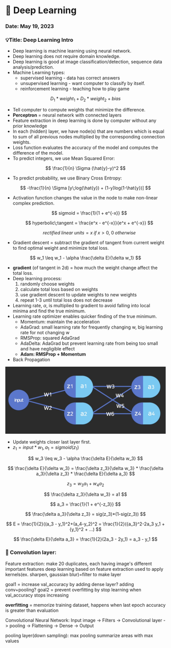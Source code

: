 # 🤖 Deep Learning

### Date: May 19, 2023

### 💡Title: Deep Learning Intro

- Deep learning is machine learning using neural network.
- Deep learning does not require domain knowledge.
- Deep learning is good at image classification/detection, sequence data analysis/prediction.
- Machine Learning types:
    - supervised learning - data has correct answers
    - unsupervised learning - want computer to classify by itself.
    - reinforcement learning - teaching how to play game

$$
D_1 * weight_1\;+\;D_2 * weight_2 + bias
$$

- Tell computer to compute weights that minimize the difference.
- **Perceptron** = neural network with connected layers
- Feature extraction in deep learning is done by computer without any prior knowledge
- In each (hidden) layer, we have node(s) that are numbers which is equal to sum of all previous nodes multiplied by the corresponding connection weights.
- Loss function evaluates the accuracy of the model and computes the difference of the model.
- To predict integers, we use Mean Squared Error:

$$
\frac{1}{n} \Sigma (\hat{y}-y)^2
$$

- To predict probability, we use Binary Cross Entropy:

$$
-\frac{1}{n} \Sigma [y\;log(\hat{y}) + (1-y)log(1-\hat{y})]
$$

- Activation function changes the value in the node to make non-linear complex prediction.
    
    $$
    sigmoid = \frac{1}{1 + e^{-x}}
    $$
    
    $$
    hyperbolic\;tangent = \frac{e^x - e^{-x}}{e^x + e^{-x}}
    $$
    
    $$
    rectified\;linear\;units = x\;if\;x > 0,\;0\;otherwise
    $$
    
- Gradient descent = subtract the gradient of tangent from current weight to find optimal weight and minimize total loss.

$$
w_1 \leq w_1 - \alpha \frac{\delta E}{\delta w_1}
$$

- **gradient** (of tangent in 2d) = how much the weight change affect the total loss.
- Deep learning process:
    1. randomly choose weights
    2. calculate total loss based on weights
    3. use gradient descent to update weights to new weights
    4. repeat 1-3 until total loss does not decrease
- Learning rate, $\alpha$, is multiplied to gradient to avoid falling into local minima and find the true minimum.
- Learning rate optimizer enables quicker finding of the true minimum.
    - Momentum: maintain the acceleration
    - AdaGrad: small learning rate for frequently changing w, big learning rate for not changing w
    - RMSProp: squared AdaGrad
    - AdaDelta: AdaGrad but prevent learning rate from being too small and have negligible effect
    - **Adam: RMSProp + Momentum**
- Back Propagation

![Untitled](/Untitled.png)

- Update weights closer last layer first.
- $z_1 = input * w_1, a_1 = sigmoid(z_1)$

$$
w_3 \leq w_3 - \alpha \frac{\delta E}{\delta w_3}
$$

$$
\frac{\delta E}{\delta w_3} = \frac{\delta z_3}{\delta w_3} * \frac{\delta a_3}{\delta z_3} * \frac{\delta E}{\delta a_3}
$$

$$
z_3 = w_3a_1 + w_4a_2
$$

$$
\frac{\delta z_3}{\delta w_3} = a1
$$

$$
a_3 = \frac{1}{1 + e^{-z_3}}
$$

$$
\frac{\delta a_3}{\delta z_3} =  sig(z_3)*(1-sig(z_3)) 
$$

$$
E = \frac{1}{2}((a_3 - y_1)^2+(a_4-y_2)^2 = \frac{1}{2}({a_3}^2-2a_3 y_1 + {y_1}^2 + ...)
$$

$$
\frac{\delta E}{\delta a_3} = \frac{1}{2}(2a_3 - 2y_1) = a_3 - y_1
$$

### 📌 Convolution layer:

Feature extraction: make 20 duplicates, each having image's different important features
deep learning based on feature extraction
used to apply kernels(ex. sharpen, gaussian blur)=filter to make layer

goal1 = increase val_accuracy by adding dense layer? adding conv+pooling?
goal2 = prevent overfitting by stop learning when val_accuracy stops increasing

**overfitting** = memorize training dataset, happens when last epoch accuracy is greater than evaluation

Convolutional Neural Network:
Input image -> Filters -> Convolutional layer -> pooling -> Flattening -> Dense -> Output

pooling layer(down sampling):
max pooling summarize areas with max values
